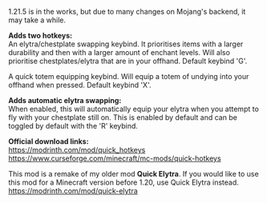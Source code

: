 1.21.5 is in the works, but due to many changes on Mojang's backend, it may take a while.

**Adds two hotkeys:**\
An elytra/chestplate swapping keybind. It prioritises items with a larger durability and then with a larger amount of enchant levels. Will also prioritise chestplates/elytra that are in your offhand. Default keybind 'G'.

A quick totem equipping keybind. Will equip a totem of undying into your offhand when pressed. Default keybind 'X'.

**Adds automatic elytra swapping:**\
When enabled, this will automatically equip your elytra when you attempt to fly with your chestplate still on. This is enabled by default and can be toggled by default with the 'R' keybind.

**Official download links:**\
https://modrinth.com/mod/quick_hotkeys \
https://www.curseforge.com/minecraft/mc-mods/quick-hotkeys

This mod is a remake of my older mod **Quick Elytra**. If you would like to use this mod for a Minecraft version before 1.20, use Quick Elytra instead.\
https://modrinth.com/mod/quick-elytra
